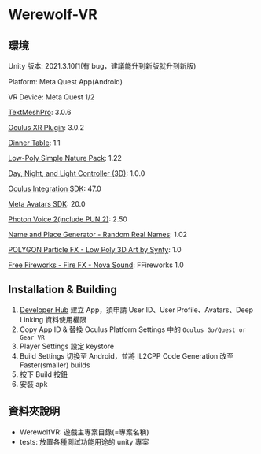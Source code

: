# Werewolf-VR

## 環境

Unity 版本: 2021.3.10f1(有 bug，建議能升到新版就升到新版)

Platform: Meta Quest App(Android)

VR Device: Meta Quest 1/2

[TextMeshPro](https://docs.unity3d.com/Packages/com.unity.textmeshpro@3.0/manual/index.html): 3.0.6

[Oculus XR Plugin](https://docs.unity3d.com/Packages/com.unity.xr.oculus@3.0/manual/index.html): 3.0.2

[Dinner Table](https://assetstore.unity.com/packages/3d/environments/fantasy/dinner-table-55180): 1.1

[Low-Poly Simple Nature Pack](https://assetstore.unity.com/packages/3d/environments/landscapes/low-poly-simple-nature-pack-162153): 1.22

[Day, Night, and Light Controller (3D)](https://assetstore.unity.com/packages/tools/particles-effects/day-night-and-light-controller-3d-201611): 1.0.0

[Oculus Integration SDK](https://developer.oculus.com/downloads/package/unity-integration): 47.0

[Meta Avatars SDK](https://developer.oculus.com/downloads/package/meta-avatars-sdk/): 20.0

[Photon Voice 2(include PUN 2)](https://assetstore.unity.com/packages/tools/audio/photon-voice-2-130518): 2.50

[Name and Place Generator - Random Real Names](https://assetstore.unity.com/packages/tools/particles-effects/name-and-place-generator-random-real-names-101158): 1.02

[POLYGON Particle FX - Low Poly 3D Art by Synty](https://assetstore.unity.com/packages/vfx/particles/polygon-particle-fx-low-poly-3d-art-by-synty-168372): 1.0

[Free Fireworks - Fire FX - Nova Sound](https://assetstore.unity.com/packages/audio/sound-fx/free-fireworks-fire-fx-nova-sound-39475): FFireworks 1.0

## Installation & Building

1. [Developer Hub](https://developer.oculus.com/manage) 建立 App，須申請 User ID、User Profile、Avatars、Deep Linking 資料使用權限
2. Copy App ID & 替換 Oculus Platform Settings 中的 `Oculus Go/Quest or Gear VR`
3. Player Settings 設定 keystore
4. Build Settings 切換至 Android，並將 IL2CPP Code Generation 改至 Faster(smaller) builds
5. 按下 Build 按鈕
6. 安裝 apk

## 資料夾說明

* WerewolfVR: 遊戲主專案目錄(=專案名稱)
* tests: 放置各種測試功能用途的 unity 專案

